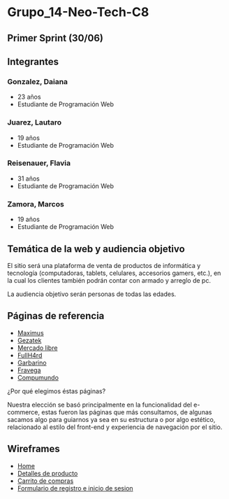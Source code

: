 # Grupo_14-Neo-Tech-C8

## Primer Sprint (30/06)

## Integrantes


### Gonzalez, Daiana
- 23 años
- Estudiante de Programación Web


### Juarez, Lautaro
- 19 años
- Estudiante de Programación Web


### Reisenauer, Flavia
- 31 años
- Estudiante de Programación Web


### Zamora, Marcos
- 19 años
- Estudiante de Programación Web


## Temática de la web y audiencia objetivo

El sitio será una plataforma de venta de productos de informática y tecnología (computadoras, tablets, celulares, accesorios gamers, etc.), en la cual los clientes también podrán contar con armado y arreglo de pc. 

La audiencia objetivo serán personas de todas las edades.


## Páginas de referencia

- [Maximus](https://www.maximus.com.ar/)
- [Gezatek](https://www.gezatek.com.ar/)
- [Mercado libre](https://www.mercadolibre.com.ar/)
- [FullH4rd](https://www.fullh4rd.com.ar/)
- [Garbarino](https://www.garbarino.com/)
- [Fravega](https://www.fravega.com/)
- [Compumundo](https://www.compumundo.com.ar/)

¿Por qué elegimos éstas páginas?

Nuestra elección se basó principalmente en la funcionalidad del e-commerce, estas fueron las páginas que más consultamos, de algunas sacamos algo para guiarnos ya sea en su estructura o por algo estético, relacionado al estilo del front-end y experiencia de navegación por el sitio.

## Wireframes

- [Home]()
- [Detalles de producto]()
- [Carrito de compras]()
- [Formulario de registro e inicio de sesion]()
